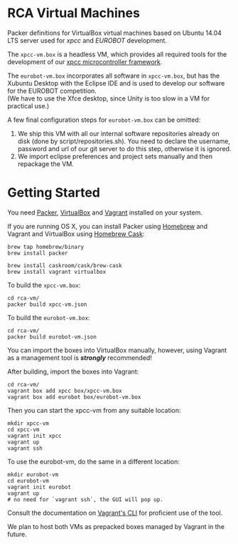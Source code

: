 RCA Virtual Machines
====================

Packer definitions for VirtualBox virtual machines based on Ubuntu 14.04 LTS server used for *xpcc* and *EUROBOT* development.

The `xpcc-vm.box` is a headless VM, which provides all required tools for the development of our [xpcc microcontroller framework](xpcc.io).

The `eurobot-vm.box` incorporates all software in `xpcc-vm.box`, but has the Xubuntu Desktop with the Eclipse IDE and is used to develop our software for the EUROBOT competition.  
(We have to use the Xfce desktop, since Unity is too slow in a VM for practical use.)

A few final configuration steps for `eurobot-vm.box` can be omitted:

1. We ship this VM with all our internal software repositories already on disk (done by script/repositories.sh).
You need to declare the username, password and url of our git server to do this step, otherwise it is ignored.
2. We import eclipse preferences and project sets manually and then repackage the VM.


Getting Started
===============

You need [Packer](http://www.packer.io/docs/installation.html), [VirtualBox](https://www.virtualbox.org/wiki/Downloads) and [Vagrant](http://www.vagrantup.com/downloads.html) installed on your system.

If you are running OS X, you can install Packer using [Homebrew](http://brew.sh) and Vagrant and VirtualBox using [Homebrew Cask](http://caskroom.io):

	brew tap homebrew/binary
	brew install packer
	
	brew install caskroom/cask/brew-cask
	brew install vagrant virtualbox

To build the ``xpcc-vm.box``:

	cd rca-vm/
	packer build xpcc-vm.json

To build the ``eurobot-vm.box``:

	cd rca-vm/
	packer build eurobot-vm.json

You can import the boxes into VirtualBox manually, however, using Vagrant as a management tool is ***strongly*** recommended!

After building, import the boxes into Vagrant:

	cd rca-vm/
	vagrant box add xpcc box/xpcc-vm.box
	vagrant box add eurobot box/eurobot-vm.box

Then you can start the xpcc-vm from any suitable location:

	mkdir xpcc-vm
	cd xpcc-vm
	vagrant init xpcc
	vagrant up
	vagrant ssh

To use the eurobot-vm, do the same in a different location:

	mkdir eurobot-vm
	cd eurobot-vm
	vagrant init eurobot
	vagrant up
	# no need for `vagrant ssh`, the GUI will pop up.

Consult the documentation on [Vagrant's CLI](http://docs.vagrantup.com/v2/cli/index.html) for proficient use of the tool.

We plan to host both VMs as prepacked boxes managed by Vagrant in the future.
